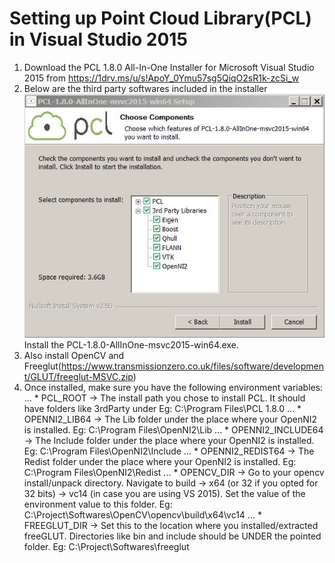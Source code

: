 # Setting up Point Cloud Library(PCL) in Visual Studio 2015
1. Download the PCL 1.8.0 All-In-One Installer for Microsoft Visual Studio 2015 from https://1drv.ms/u/s!ApoY_0Ymu57sg5QiqO2sR1k-zcSi_w
2. Below are the third party softwares included in the installer
  ![alt text](ReadMe_Images/Third_Party_Softwares_Included_In_The_PCL_Installer.JPG)
  Install the PCL-1.8.0-AllInOne-msvc2015-win64.exe.
3. Also install OpenCV and Freeglut(https://www.transmissionzero.co.uk/files/software/development/GLUT/freeglut-MSVC.zip)
4. Once installed, make sure you have the following environment variables:
... * PCL_ROOT → The install path you chose to install PCL. It should have folders like 3rdParty under Eg: C:\Program Files\PCL 1.8.0
... * OPENNI2_LIB64 → The Lib folder under the place where your OpenNI2 is installed. Eg: C:\Program Files\OpenNI2\Lib
... * OPENNI2_INCLUDE64 → The Include folder under the place where your OpenNI2 is installed. Eg: C:\Program Files\OpenNI2\Include
... * OPENNI2_REDIST64 → The Redist folder under the place where your OpenNI2 is installed. Eg: C:\Program Files\OpenNI2\Redist
... * OPENCV_DIR → Go to your opencv install/unpack directory. Navigate to build → x64 (or 32 if you opted for 32 bits) → vc14 (in case you are using VS 2015). Set the value of the environment value to this folder. Eg: C:\Project\Softwares\OpenCV\opencv\build\x64\vc14
... * FREEGLUT_DIR → Set this to the location where you installed/extracted freeGLUT. Directories like bin and include should be UNDER the pointed folder. Eg: C:\Project\Softwares\freeglut

